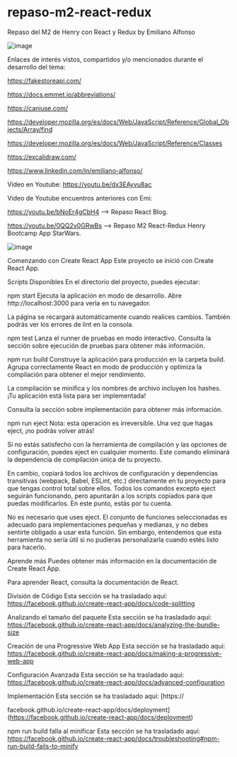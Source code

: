 # repaso-m2-react-redux
Repaso del M2 de Henry con React y Redux by Emiliano Alfonso

![image](https://github.com/Yerola/repaso-m2-react-redux/assets/108998939/85a45682-c541-4d2f-821a-0628377940e7)

Enlaces de interés vistos, compartidos y/o mencionados durante el desarrollo del tema:

https://fakestoreapi.com/

https://docs.emmet.io/abbreviations/

https://caniuse.com/

https://developer.mozilla.org/es/docs/Web/JavaScript/Reference/Global_Objects/Array/find

https://developer.mozilla.org/es/docs/Web/JavaScript/Reference/Classes

https://excalidraw.com/

https://www.linkedin.com/in/emiliano-alfonso/

Video en Youtube: https://youtu.be/dx3EAyvu8ac

Video de Youtube encuentros anteriores con Emi:

https://youtu.be/bNoEr4gCbH4 --> Repaso React Blog.

https://youtu.be/0QQ2v0GRwBs --> Repaso M2 React-Redux Henry Bootcamp App StarWars.

![image](https://github.com/Yerola/repaso-m2-react-redux/assets/108998939/58f09726-1396-404c-9e1a-5bd7fdf9979e)

Comenzando con Create React App
Este proyecto se inició con Create React App.

Scripts Disponibles
En el directorio del proyecto, puedes ejecutar:

npm start
Ejecuta la aplicación en modo de desarrollo.
Abre http://localhost:3000 para verla en tu navegador.

La página se recargará automáticamente cuando realices cambios.
También podrás ver los errores de lint en la consola.

npm test
Lanza el runner de pruebas en modo interactivo.
Consulta la sección sobre ejecución de pruebas para obtener más información.

npm run build
Construye la aplicación para producción en la carpeta build.
Agrupa correctamente React en modo de producción y optimiza la compilación para obtener el mejor rendimiento.

La compilación se minifica y los nombres de archivo incluyen los hashes.
¡Tu aplicación está lista para ser implementada!

Consulta la sección sobre implementación para obtener más información.

npm run eject
Nota: esta operación es irreversible. Una vez que hagas eject, ¡no podrás volver atrás!

Si no estás satisfecho con la herramienta de compilación y las opciones de configuración, puedes eject en cualquier momento. Este comando eliminará la dependencia de compilación única de tu proyecto.

En cambio, copiará todos los archivos de configuración y dependencias transitivas (webpack, Babel, ESLint, etc.) directamente en tu proyecto para que tengas control total sobre ellos. Todos los comandos excepto eject seguirán funcionando, pero apuntarán a los scripts copiados para que puedas modificarlos. En este punto, estás por tu cuenta.

No es necesario que uses eject. El conjunto de funciones seleccionadas es adecuado para implementaciones pequeñas y medianas, y no debes sentirte obligado a usar esta función. Sin embargo, entendemos que esta herramienta no sería útil si no pudieras personalizarla cuando estés listo para hacerlo.

Aprende más
Puedes obtener más información en la documentación de Create React App.

Para aprender React, consulta la documentación de React.

División de Código
Esta sección se ha trasladado aquí: https://facebook.github.io/create-react-app/docs/code-splitting

Analizando el tamaño del paquete
Esta sección se ha trasladado aquí: https://facebook.github.io/create-react-app/docs/analyzing-the-bundle-size

Creación de una Progressive Web App
Esta sección se ha trasladado aquí: https://facebook.github.io/create-react-app/docs/making-a-progressive-web-app

Configuración Avanzada
Esta sección se ha trasladado aquí: https://facebook.github.io/create-react-app/docs/advanced-configuration

Implementación
Esta sección se ha trasladado aquí: [https://

facebook.github.io/create-react-app/docs/deployment](https://facebook.github.io/create-react-app/docs/deployment)

npm run build falla al minificar
Esta sección se ha trasladado aquí: https://facebook.github.io/create-react-app/docs/troubleshooting#npm-run-build-fails-to-minify
